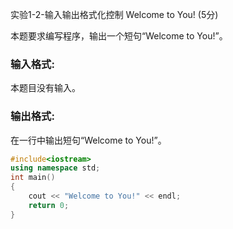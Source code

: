 实验1-2-输入输出格式化控制 Welcome to You! (5分)

本题要求编写程序，输出一个短句“Welcome to You!”。

### 输入格式:

本题目没有输入。

### 输出格式:

在一行中输出短句“Welcome to You!”。

```c++
#include<iostream>
using namespace std;
int main()
{
	cout << "Welcome to You!" << endl;
	return 0;
}
```

